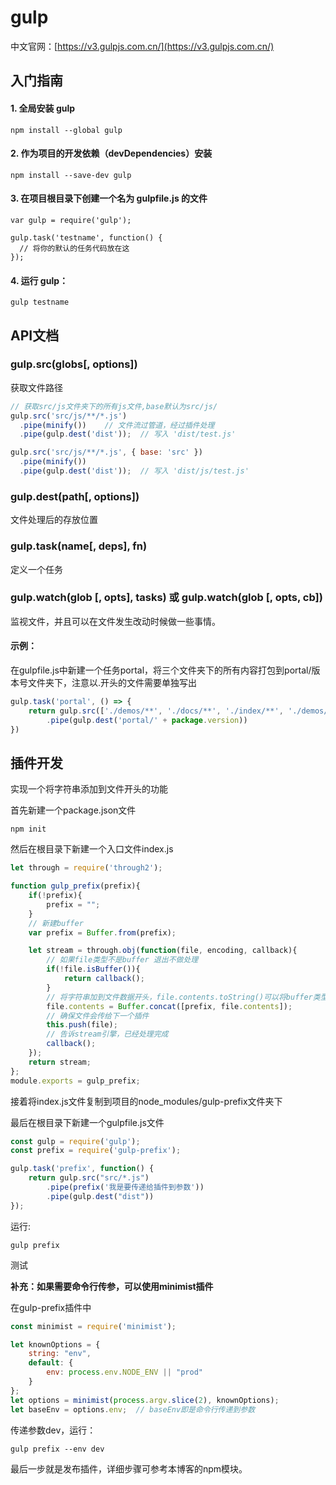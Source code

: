 # gulp

中文官网：[https://v3.gulpjs.com.cn/](https://v3.gulpjs.com.cn/)

## 入门指南
#### 1. 全局安装 gulp
```
npm install --global gulp
```
#### 2. 作为项目的开发依赖（devDependencies）安装
```
npm install --save-dev gulp
```
#### 3. 在项目根目录下创建一个名为 gulpfile.js 的文件
```
var gulp = require('gulp');

gulp.task('testname', function() {
  // 将你的默认的任务代码放在这
});
```
#### 4. 运行 gulp：
```
gulp testname
```
## API文档

### gulp.src(globs[, options])
获取文件路径

```js
// 获取src/js文件夹下的所有js文件,base默认为src/js/
gulp.src('src/js/**/*.js')
  .pipe(minify())    // 文件流过管道，经过插件处理
  .pipe(gulp.dest('dist'));  // 写入 'dist/test.js'

gulp.src('src/js/**/*.js', { base: 'src' })
  .pipe(minify())
  .pipe(gulp.dest('dist'));  // 写入 'dist/js/test.js'
```
### gulp.dest(path[, options])
文件处理后的存放位置

### gulp.task(name[, deps], fn)
定义一个任务

### gulp.watch(glob [, opts], tasks) 或 gulp.watch(glob [, opts, cb])
监视文件，并且可以在文件发生改动时候做一些事情。

#### 示例：
在gulpfile.js中新建一个任务portal，将三个文件夹下的所有内容打包到portal/版本号文件夹下，注意以.开头的文件需要单独写出
```js
gulp.task('portal', () => {
    return gulp.src(['./demos/**', './docs/**', './index/**', './demos/**/.npmignore'], {base: './'})
        .pipe(gulp.dest('portal/' + package.version))
})
```
## 插件开发

实现一个将字符串添加到文件开头的功能

首先新建一个package.json文件
```
npm init
```
然后在根目录下新建一个入口文件index.js

```js
let through = require('through2');

function gulp_prefix(prefix){
    if(!prefix){
        prefix = "";
    }
    // 新建buffer
    var prefix = Buffer.from(prefix);

    let stream = through.obj(function(file, encoding, callback){
        // 如果file类型不是buffer 退出不做处理
        if(!file.isBuffer()){
            return callback();
        }
        // 将字符串加到文件数据开头，file.contents.toString()可以将buffer类型转为string类型
        file.contents = Buffer.concat([prefix, file.contents]);
        // 确保文件会传给下一个插件
        this.push(file);
        // 告诉stream引擎，已经处理完成
        callback();
    });
    return stream;
};
module.exports = gulp_prefix;
```
接着将index.js文件复制到项目的node_modules/gulp-prefix文件夹下

最后在根目录下新建一个gulpfile.js文件

```js
const gulp = require('gulp');
const prefix = require('gulp-prefix');

gulp.task('prefix', function() {
    return gulp.src("src/*.js")
        .pipe(prefix('我是要传递给插件到参数'))
        .pipe(gulp.dest("dist"))
});
```
运行:
```
gulp prefix
```
测试

 **补充：如果需要命令行传参，可以使用minimist插件**

在gulp-prefix插件中
```js
const minimist = require('minimist');

let knownOptions = {
    string: "env",
    default: {
        env: process.env.NODE_ENV || "prod"
    }
};
let options = minimist(process.argv.slice(2), knownOptions);
let baseEnv = options.env;  // baseEnv即是命令行传递到参数
```
传递参数dev，运行：
```
gulp prefix --env dev
```

最后一步就是发布插件，详细步骤可参考本博客的npm模块。